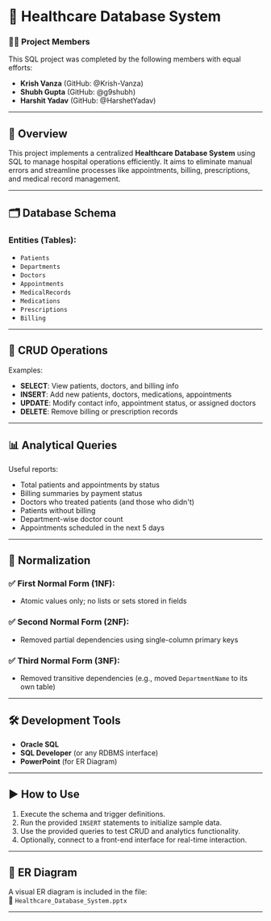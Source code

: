 
# 🏥 Healthcare Database System

### 👨‍💻 Project Members
This SQL project was completed by the following members with equal efforts:
- **Krish Vanza** (GitHub: @Krish-Vanza) 
- **Shubh Gupta** (GitHub: @g9shubh)  
- **Harshit Yadav**  (GitHub: @HarshetYadav) 

---

## 📖 Overview

This project implements a centralized **Healthcare Database System** using SQL to manage hospital operations efficiently. It aims to eliminate manual errors and streamline processes like appointments, billing, prescriptions, and medical record management.

---



## 🗂️ Database Schema

### Entities (Tables):
- `Patients`
- `Departments`
- `Doctors`
- `Appointments`
- `MedicalRecords`
- `Medications`
- `Prescriptions`
- `Billing`

---


## 🔄 CRUD Operations

Examples:
- **SELECT**: View patients, doctors, and billing info  
- **INSERT**: Add new patients, doctors, medications, appointments  
- **UPDATE**: Modify contact info, appointment status, or assigned doctors  
- **DELETE**: Remove billing or prescription records  

---

## 📊 Analytical Queries

Useful reports:
- Total patients and appointments by status  
- Billing summaries by payment status  
- Doctors who treated patients (and those who didn't)  
- Patients without billing  
- Department-wise doctor count  
- Appointments scheduled in the next 5 days  

---

## 🧹 Normalization

### ✅ First Normal Form (1NF):
- Atomic values only; no lists or sets stored in fields  

### ✅ Second Normal Form (2NF):
- Removed partial dependencies using single-column primary keys  

### ✅ Third Normal Form (3NF):
- Removed transitive dependencies (e.g., moved `DepartmentName` to its own table)

---

## 🛠 Development Tools

- **Oracle SQL**
- **SQL Developer** (or any RDBMS interface)
- **PowerPoint** (for ER Diagram)

---

## ▶️ How to Use

1. Execute the schema and trigger definitions.
2. Run the provided `INSERT` statements to initialize sample data.
3. Use the provided queries to test CRUD and analytics functionality.
4. Optionally, connect to a front-end interface for real-time interaction.

---

## 🧬 ER Diagram

A visual ER diagram is included in the file:  
📄 `Healthcare_Database_System.pptx`

---

